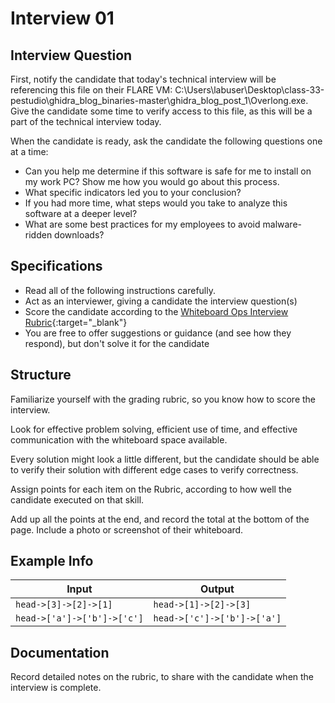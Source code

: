 # Interview 01

## Interview Question

First, notify the candidate that today's technical interview will be referencing this file on their FLARE VM: C:\Users\labuser\Desktop\class-33-pestudio\ghidra_blog_binaries-master\ghidra_blog_post_1\Overlong.exe. Give the candidate some time to verify access to this file, as this will be a part of the technical interview today.

When the candidate is ready, ask the candidate the following questions one at a time:

- Can you help me determine if this software is safe for me to install on my work PC? Show me how you would go about this process.
- What specific indicators led you to your conclusion?
- If you had more time, what steps would you take to analyze this software at a deeper level?
- What are some best practices for my employees to avoid malware-ridden downloads?

## Specifications

- Read all of the following instructions carefully.
- Act as an interviewer, giving a candidate the interview question(s)
- Score the candidate according to the [Whiteboard Ops Interview Rubric](https://docs.google.com/spreadsheets/d/1scthkmARfzAFZrSYAp6LA2coOaoWUWbSzMbtIU4jcHw/edit#gid=1422288328){:target="_blank"}
- You are free to offer suggestions or guidance (and see how they respond),  but don't solve it for the candidate

## Structure

Familiarize yourself with the grading rubric, so you know how to score the interview.

Look for effective problem solving, efficient use of time, and effective communication with the whiteboard space available.

Every solution might look a little different, but the candidate should be able to verify their solution with different edge cases to verify correctness.

Assign points for each item on the Rubric, according to how well the candidate executed on that skill.

Add up all the points at the end, and record the total at the bottom of the page. Include a photo or screenshot of their whiteboard.

## Example Info

| Input | Output |
|-----|----|
| `head->[3]->[2]->[1]` | `head->[1]->[2]->[3]` |
| `head->['a']->['b']->['c']` | `head->['c']->['b']->['a']` |

## Documentation

Record detailed notes on the rubric, to share with the candidate when the interview is complete.
